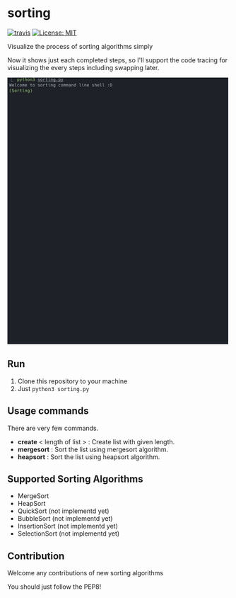 # sorting
[![travis](https://travis-ci.org/mingrammer/sorting.svg?branch=master)](https://travis-ci.org/mingrammer/sorting) [![License: MIT](https://img.shields.io/badge/License-MIT-blue.svg)](https://opensource.org/licenses/MIT)

Visualize the process of sorting algorithms simply

Now it shows just each completed steps, so I'll support the code tracing for visualizing the every steps including swapping later.

![example](images/example.gif)

## Run
1. Clone this repository to your machine
2. Just `python3 sorting.py`

## Usage commands
There are very few commands.

* **create** \< length of list \> : Create list with given length.
* **mergesort** : Sort the list using mergesort algorithm.
* **heapsort** : Sort the list using heapsort algorithm.

## Supported Sorting Algorithms
* MergeSort
* HeapSort
* QuickSort (not implementd yet)
* BubbleSort (not implementd yet)
* InsertionSort (not implementd yet)
* SelectionSort (not implementd yet)


## Contribution
Welcome any contributions of new sorting algorithms

You should just follow the PEP8!
